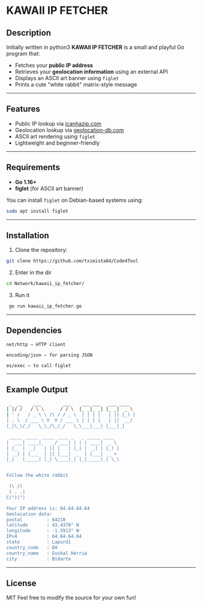 # KAWAII IP FETCHER

##  Description

Initially written in python3 **KAWAII IP FETCHER** is a small and playful Go program that:

- Fetches your **public IP address**
- Retrieves your **geolocation information** using an external API
- Displays an ASCII art banner using `figlet`
- Prints a cute "white rabbit" matrix-style message

---

##  Features

- Public IP lookup via [icanhazip.com](https://icanhazip.com)
- Geolocation lookup via [geolocation-db.com](https://geolocation-db.com)
- ASCII art rendering using `figlet`
- Lightweight and beginner-friendly

---

##  Requirements

- **Go 1.16+**
- **figlet** (for ASCII art banner)

You can install `figlet` on Debian-based systems using:

```bash
sudo apt install figlet
```
---

##  Installation

1. Clone the repository:

```bash
git clone https://github.com/tximista64/Code4Tool
```
2. Enter in the dir

```bash 
cd Network/kawaii_ip_fetcher/
```

3. Run it

```bash
 go run kawaii_ip_fetcher.go
```

---

##  Dependencies

    net/http — HTTP client

    encoding/json — for parsing JSON

    os/exec — to call figlet

---

## Example Output

```bash
 _  __    ___        ___    ___ ___   ___ ____
| |/ /   / \ \      / / \  |_ _|_ _| |_ _|  _ \
| ' /   / _ \ \ /\ / / _ \  | | | |   | || |_) |
| . \  / ___ \ V  V / ___ \ | | | |   | ||  __/
|_|\_\/_/   \_\_/\_/_/   \_\___|___| |___|_|

 _____ _____ _____ ____ _   _ _____ ____
|  ___| ____|_   _/ ___| | | | ____|  _ \
| |_  |  _|   | || |   | |_| |  _| | |_) |
|  _| | |___  | || |___|  _  | |___|  _ <
|_|   |_____| |_| \____|_| |_|_____|_| \_\


Follow the white rabbit

 (\ /)
 ( . .)
C(")(")

Your IP address is: 64.64.64.64
Geolocation data:
postal         : 64210
latitude       : 43.4376° N
longitude      : -1.5913° W
IPv4           : 64.64.64.64
state          : Lapurdi
country_code   : EH
country_name   : Euskal Herria
city           : Bidarte
```

---

## License
MIT
Feel free to modify the source for your own fun!
